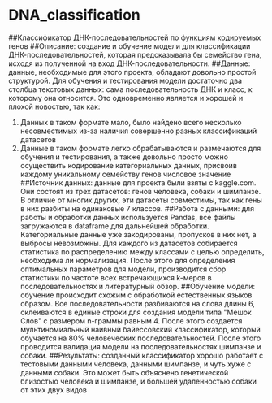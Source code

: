 # DNA_classification
##Классификатор ДНК-последовательностей по функциям кодируемых генов
##Описание: создание и обучение модели для классификации ДНК-последовательностей, которая предсказывала бы семейство гена, исходя из полученной на вход ДНК-последовательности.
##Данные: данные, необходимые для этого проекта, обладают довольно простой структурой. Для обучения и тестирования модели достаточно два столбца текстовых данных: сама последовательность ДНК и класс, к которому она относится. Это одновременно является и хорошей и плохой новостью, так как:
1. Данных в таком формате мало, было найдено всего несколько несовместимых из-за наличия совершенно разных классификаций датасетов
2. Данные в таком формате легко обрабатываются и размечаются для обучения и тестирования, а также довольно просто можно осуществить кодирование категориальных данных, присвоив каждому уникальному семейству генов числовое значение
##Источник данных: данные для проекта были взяты с kaggle.com. Они состоят из трех датасетов: генов человека, собаки и шимпанзе. В отличие от многих других, эти датасеты совместимы, так как гены в них разбиты на одинаковые 7 классов. 
##Работа с данными: для работы и обработки данных используется Pandas, все файлы загружаются в dataframe для дальнейшей обработки. Категориальные данные уже закодированы, пропусков в них нет, а выбросы невозможны. Для каждого из датасетов собирается статистика по распределению между классами с целью определить, необходима ли нормализация. После этого для определения оптимальных параметров для модели, производится сбор статистики по частоте всех встречающихся k-меров в последовательностях и литературный обзор.
##Обучение модели: обучение происходит схожим с обработкой естественных языков образом. Все последовательности разбиваются на слова длины 6, склеиваются в единые строки для создания модели типа "Мешок Слов" с размером n-граммы равным 4. После этого создается мультиномиальный наивный байессовский классификатор, который обучается на 80% человеческих последовательностей. После этого проводится валидация модели на последовательностях шимпанзе и собаки.
##Результаты: созданный классификатор хорошо работает с тестовыми данными человека, данными шимпанзе, и чуть хуже с данными собаки. Это может быть объяснено генетической близостью человека и шимпанзе, и большей удаленностью собаки от этих двух видов 
